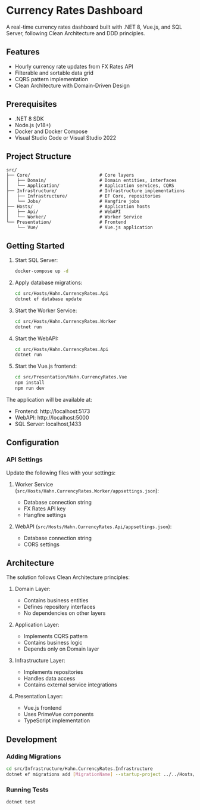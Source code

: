 # Currency Rates Dashboard

A real-time currency rates dashboard built with .NET 8, Vue.js, and SQL Server, following Clean Architecture and DDD principles.

## Features

- Hourly currency rate updates from FX Rates API
- Filterable and sortable data grid
- CQRS pattern implementation
- Clean Architecture with Domain-Driven Design

## Prerequisites

- .NET 8 SDK
- Node.js (v18+)
- Docker and Docker Compose
- Visual Studio Code or Visual Studio 2022

## Project Structure

```
src/
├── Core/                          # Core layers
│   ├── Domain/                    # Domain entities, interfaces
│   └── Application/               # Application services, CQRS
├── Infrastructure/                # Infrastructure implementations
│   ├── Infrastructure/            # EF Core, repositories
│   └── Jobs/                      # Hangfire jobs
├── Hosts/                         # Application hosts
│   ├── Api/                       # WebAPI
│   └── Worker/                    # Worker Service
└── Presentation/                  # Frontend
    └── Vue/                       # Vue.js application
```

## Getting Started

1. Start SQL Server:
   ```bash
   docker-compose up -d
   ```

2. Apply database migrations:
   ```bash
   cd src/Hosts/Hahn.CurrencyRates.Api
   dotnet ef database update
   ```

3. Start the Worker Service:
   ```bash
   cd src/Hosts/Hahn.CurrencyRates.Worker
   dotnet run
   ```

4. Start the WebAPI:
   ```bash
   cd src/Hosts/Hahn.CurrencyRates.Api
   dotnet run
   ```

5. Start the Vue.js frontend:
   ```bash
   cd src/Presentation/Hahn.CurrencyRates.Vue
   npm install
   npm run dev
   ```

The application will be available at:
- Frontend: http://localhost:5173
- WebAPI: http://localhost:5000
- SQL Server: localhost,1433

## Configuration

### API Settings
Update the following files with your settings:

1. Worker Service (`src/Hosts/Hahn.CurrencyRates.Worker/appsettings.json`):
   - Database connection string
   - FX Rates API key
   - Hangfire settings

2. WebAPI (`src/Hosts/Hahn.CurrencyRates.Api/appsettings.json`):
   - Database connection string
   - CORS settings

## Architecture

The solution follows Clean Architecture principles:

1. Domain Layer:
   - Contains business entities
   - Defines repository interfaces
   - No dependencies on other layers

2. Application Layer:
   - Implements CQRS pattern
   - Contains business logic
   - Depends only on Domain layer

3. Infrastructure Layer:
   - Implements repositories
   - Handles data access
   - Contains external service integrations

4. Presentation Layer:
   - Vue.js frontend
   - Uses PrimeVue components
   - TypeScript implementation

## Development

### Adding Migrations
```bash
cd src/Infrastructure/Hahn.CurrencyRates.Infrastructure
dotnet ef migrations add [MigrationName] --startup-project ../../Hosts/Hahn.CurrencyRates.Api/Hahn.CurrencyRates.Api.csproj
```

### Running Tests
```bash
dotnet test
